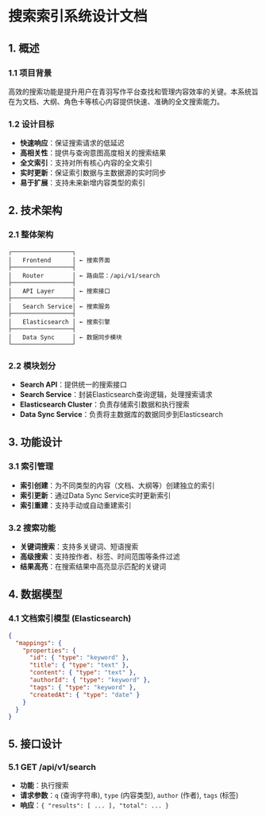 # 搜索索引系统设计文档

## 1. 概述

### 1.1 项目背景
高效的搜索功能是提升用户在青羽写作平台查找和管理内容效率的关键。本系统旨在为文档、大纲、角色卡等核心内容提供快速、准确的全文搜索能力。

### 1.2 设计目标
- **快速响应**：保证搜索请求的低延迟
- **高相关性**：提供与查询意图高度相关的搜索结果
- **全文索引**：支持对所有核心内容的全文索引
- **实时更新**：保证索引数据与主数据源的实时同步
- **易于扩展**：支持未来新增内容类型的索引

## 2. 技术架构

### 2.1 整体架构
```
┌─────────────────┐
│   Frontend      │ ← 搜索界面
├─────────────────┤
│   Router        │ ← 路由层：/api/v1/search
├─────────────────┤
│   API Layer     │ ← 搜索接口
├─────────────────┤
│   Search Service│ ← 搜索服务
├─────────────────┤
│   Elasticsearch │ ← 搜索引擎
├─────────────────┤
│   Data Sync     │ ← 数据同步模块
└─────────────────┘
```

### 2.2 模块划分
- **Search API**：提供统一的搜索接口
- **Search Service**：封装Elasticsearch查询逻辑，处理搜索请求
- **Elasticsearch Cluster**：负责存储索引数据和执行搜索
- **Data Sync Service**：负责将主数据库的数据同步到Elasticsearch

## 3. 功能设计

### 3.1 索引管理
- **索引创建**：为不同类型的内容（文档、大纲等）创建独立的索引
- **索引更新**：通过Data Sync Service实时更新索引
- **索引重建**：支持手动或自动重建索引

### 3.2 搜索功能
- **关键词搜索**：支持多关键词、短语搜索
- **高级搜索**：支持按作者、标签、时间范围等条件过滤
- **结果高亮**：在搜索结果中高亮显示匹配的关键词

## 4. 数据模型

### 4.1 文档索引模型 (Elasticsearch)
```json
{
  "mappings": {
    "properties": {
      "id": { "type": "keyword" },
      "title": { "type": "text" },
      "content": { "type": "text" },
      "authorId": { "type": "keyword" },
      "tags": { "type": "keyword" },
      "createdAt": { "type": "date" }
    }
  }
}
```

## 5. 接口设计

### 5.1 GET /api/v1/search
- **功能**：执行搜索
- **请求参数**：`q` (查询字符串), `type` (内容类型), `author` (作者), `tags` (标签)
- **响应**：`{ "results": [ ... ], "total": ... }`